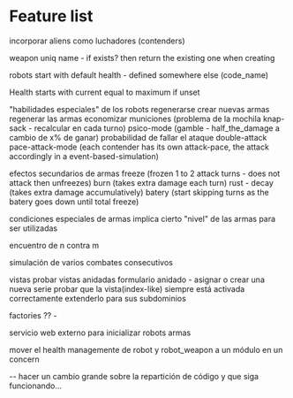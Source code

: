 # Feature list

incorporar aliens como luchadores (contenders)

weapon
	uniq name - if exists? then return the existing one when creating

robots
	start with default health - defined somewhere else (code_name)

Health 
	starts with current equal to maximum if unset

"habilidades especiales" de los robots 
	regenerarse
	crear nuevas armas
	regenerar las armas
	economizar municiones (problema de la mochila knap-sack - recalcular en cada turno)
	psico-mode (gamble - half_the_damage a cambio de x% de ganar)
	probabilidad de fallar el ataque
	double-attack 
	pace-attack-mode (each contender has its own attack-pace, the attack accordingly in a event-based-simulation)

efectos secundarios de armas
	freeze (frozen 1 to 2 attack turns - does not attack then unfreezes)
	burn  (takes extra damage each turn)
	rust - decay (takes extra damage accumulatively)
	batery (start skipping turns as the batery goes down until total freeze)

condiciones especiales de armas
	implica cierto "nivel" de las armas para ser utilizadas


encuentro de n contra m 

simulación de varios combates consecutivos

vistas
	probar vistas anidadas
	formulario anidado - asignar o crear una nueva serie
	probar que la vista(index-like) siempre está activada correctamente
		extenderlo para sus subdominios

factories ?? - 
	

servicio web externo para inicializar
	robots
	armas

mover el health managemente de robot y robot_weapon a un módulo en un concern


-- hacer un cambio grande sobre la repartición de código
y que siga funcionando... 

